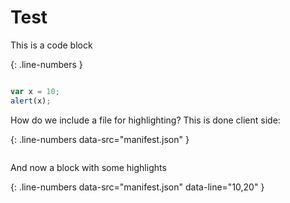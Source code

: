# Test

This is a code block

{: .line-numbers }
```javascript

var x = 10;
alert(x);

```

How do we include a file for highlighting? This is done client side:

{: .line-numbers data-src="manifest.json" }
```json
```

And now a block with some highlights


{: .line-numbers data-src="manifest.json" data-line="10,20" }
```json
```